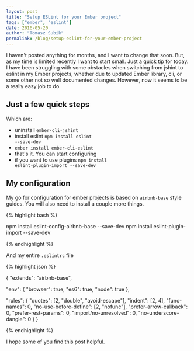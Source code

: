 ```yaml
---
layout: post
title: "Setup ESLint for your Ember project"
tags: ["ember", "eslint"]
date: 2016-05-20
author: "Tomasz Subik"
permalink: /blog/setup-eslint-for-your-ember-project
---
```


I haven't posted anything for months, and I want to change that soon.
But, as my time is limited recently I want to start small. Just a quick tip for today.
I have been struggling with some obstacles when switching from jshint to eslint in my Ember projects,
whether due to updated Ember library, cli, or some other not so well documented changes.
However, now it seems to be a really easy job to do.

<!--more-->

## Just a few quick steps

Which are:

* uninstall <code class="inline">ember-cli-jshint</code>
* install eslint <code class="inline">npm install eslint --save-dev</code>
* <code class="inline">ember install ember-cli-eslint</code>
* that's it. You can start configuring
* if you want to use plugins <code class="inline">npm install eslint-plugin-import --save-dev</code>

## My configuration

My go for configuration for ember projects is based on <code class="inline">airbnb-base</code> style guides.
You will also need to install a couple more things.

{% highlight bash %}

  npm install eslint-config-airbnb-base --save-dev
  npm install eslint-plugin-import --save-dev

{% endhighlight %}

And my entire <code class="inline">.eslintrc</code> file

{% highlight json %}

{
  "extends": "airbnb-base",

  "env": {
    "browser": true,
    "es6": true,
    "node": true
  },

  "rules": {
    "quotes": [2, "double", "avoid-escape"],
    "indent": [2, 4],
    "func-names": 0,
    "no-use-before-define": [2, "nofunc"],
    "prefer-arrow-callback": 0,
    "prefer-rest-params": 0,
    "import/no-unresolved": 0,
    "no-underscore-dangle": 0
  }
}

{% endhighlight %}

I hope some of you find this post helpful.
